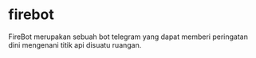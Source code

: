 # firebot
FireBot merupakan sebuah bot telegram yang dapat memberi peringatan dini mengenani titik api disuatu ruangan.
